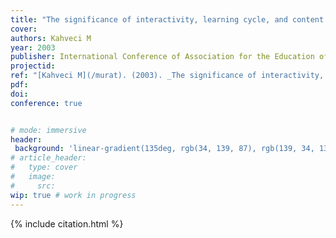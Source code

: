 ```yaml
---
title: "The significance of interactivity, learning cycle, and content knowledge in science teaching and teacher preparation programs"
cover:
authors: Kahveci M
year: 2003
publisher: International Conference of Association for the Education of Teachers of Science (AETS)
projectid:
ref: "[Kahveci M](/murat). (2003). _The significance of interactivity, learning cycle, and content knowledge in science teaching and teacher preparation programs_. Paper presented at the International Conference of Association for the Education of Teachers of Science (AETS). St. Louis Hyatt at Union Station, Missouri, USA. January 29 - February 2, 2003."
pdf:
doi:
conference: true


# mode: immersive
header:
 background: 'linear-gradient(135deg, rgb(34, 139, 87), rgb(139, 34, 139))' 
# article_header:
#   type: cover
#   image:
#     src: 
wip: true # work in progress 
---
```


{% include citation.html %}